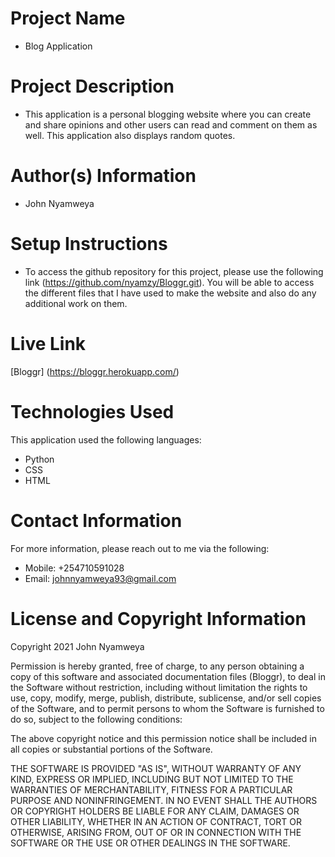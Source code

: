 # Project Name
  - Blog Application

# Project Description
  - This application is a personal blogging website where you can create and share opinions and other users can read and comment on them as well. This application also displays random quotes.

# Author(s) Information
  - John Nyamweya

# Setup Instructions
  - To access the github repository for this project, please use the following link (https://github.com/nyamzy/Bloggr.git). You will be able to access the different files that I have used to make the website and also do any additional work on them.

# Live Link
  [Bloggr] (https://bloggr.herokuapp.com/)

# Technologies Used
  This application used the following languages:
  - Python
  - CSS
  - HTML

# Contact Information
  For more information, please reach out to me via the following:
  - Mobile: +254710591028
  - Email: johnnyamweya93@gmail.com

# License and Copyright Information
  Copyright 2021 John Nyamweya

  Permission is hereby granted, free of charge, to any person obtaining a copy of this software and associated documentation files (Bloggr), to deal in the Software without restriction, including without limitation the rights to use, copy, modify, merge, publish, distribute, sublicense, and/or sell copies of the Software, and to permit persons to whom the Software is furnished to do so, subject to the following conditions:

  The above copyright notice and this permission notice shall be included in all copies or substantial portions of the Software.

  THE SOFTWARE IS PROVIDED "AS IS", WITHOUT WARRANTY OF ANY KIND, EXPRESS OR IMPLIED, INCLUDING BUT NOT LIMITED TO THE WARRANTIES OF MERCHANTABILITY, FITNESS FOR A PARTICULAR PURPOSE AND NONINFRINGEMENT. IN NO EVENT SHALL THE AUTHORS OR COPYRIGHT HOLDERS BE LIABLE FOR ANY CLAIM, DAMAGES OR OTHER LIABILITY, WHETHER IN AN ACTION OF CONTRACT, TORT OR OTHERWISE, ARISING FROM, OUT OF OR IN CONNECTION WITH THE SOFTWARE OR THE USE OR OTHER DEALINGS IN THE SOFTWARE.